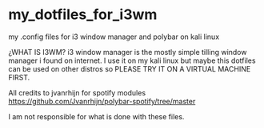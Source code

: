 # my_dotfiles_for_i3wm
my .config files for i3 window manager and polybar on kali linux

¿WHAT IS I3WM?
i3 window manager is the mostly simple tilling window manager i found on internet. I use it on my kali linux but maybe this dotfiles can be used on other distros so PLEASE TRY IT ON A VIRTUAL MACHINE FIRST. 

All credits to jvanrhijn for spotify modules 
https://github.com/Jvanrhijn/polybar-spotify/tree/master


I am not responsible for what is done with these files.
